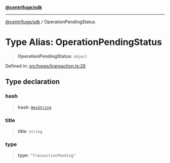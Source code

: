 [**@centrifuge/sdk**](../README.md)

***

[@centrifuge/sdk](../README.md) / OperationPendingStatus

# Type Alias: OperationPendingStatus

> **OperationPendingStatus**: `object`

Defined in: [src/types/transaction.ts:26](https://github.com/centrifuge/centrifuge-sdk/blob/35076f925246b8dbb28e12a5beeb6327f126023f/src/types/transaction.ts#L26)

## Type declaration

### hash

> **hash**: [`HexString`](HexString.md)

### title

> **title**: `string`

### type

> **type**: `"TransactionPending"`
